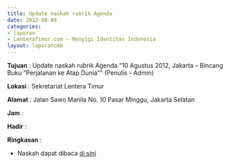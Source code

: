 ```yaml
---
title: Update naskah rubrik Agenda
date: 2012-08-08
categories:
- laporan
- LenteraTimur.com – Menyigi Identitas Indonesia
layout: laporancmb
---
```



**Tujuan** : Update naskah rubrik Agenda "10 Agustus 2012, Jakarta – Bincang Buku “Perjalanan ke Atap Dunia”" (Penulis - Admin)

**Lokasi** : Sekretariat Lentera Timur 

**Alamat** : Jalan Sawo Manila No. 10 Pasar Minggu, Jakarta Selatan

**Jam** : 

**Hadir** :  


**Ringkasan** : 
* Naskah dapat dibaca [di sini](http://www.lenteratimur.com/10-agustus-2012-jakarta-bincang-buku-perjalanan-ke-atap-dunia/)
